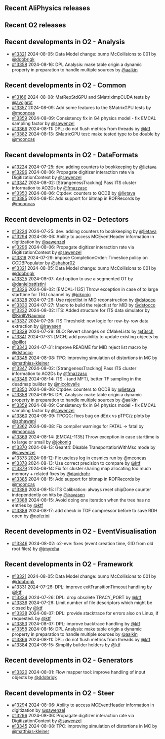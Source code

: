 ## Recent AliPhysics releases
## Recent O2 releases
## Recent developments in O2 - Analysis
- [\#13321](https://github.com/AliceO2Group/AliceO2/pull/13321) 2024-08-05: Data Model change: bump McCollisions to 001 by [@ddobrigk](https://github.com/ddobrigk)
- [\#13358](https://github.com/AliceO2Group/AliceO2/pull/13358) 2024-08-16: DPL Analysis: make table origin a dynamic property in preparation to handle multiple sources by [@aalkin](https://github.com/aalkin)
## Recent developments in O2 - Common
- [\#13166](https://github.com/AliceO2Group/AliceO2/pull/13166) 2024-08-08: MatRepStdGPU and SMatrixImpCUDA tests by [@avojarot](https://github.com/avojarot)
- [\#13357](https://github.com/AliceO2Group/AliceO2/pull/13357) 2024-08-09: Add some features to the SMatrixGPU tests by [@mconcas](https://github.com/mconcas)
- [\#13359](https://github.com/AliceO2Group/AliceO2/pull/13359) 2024-08-09: Consistency fix in G4 physics model - fix EMCAL sampling factor by [@sawenzel](https://github.com/sawenzel)
- [\#13366](https://github.com/AliceO2Group/AliceO2/pull/13366) 2024-08-11: DPL: do not flush metrics from threads by [@ktf](https://github.com/ktf)
- [\#13382](https://github.com/AliceO2Group/AliceO2/pull/13382) 2024-08-13: SMatrixGPU test: make tested type to be double by [@mconcas](https://github.com/mconcas)
## Recent developments in O2 - DataFormats
- [\#13224](https://github.com/AliceO2Group/AliceO2/pull/13224) 2024-07-25: dev: adding counters to bookkeeping by [@lietava](https://github.com/lietava)
- [\#13296](https://github.com/AliceO2Group/AliceO2/pull/13296) 2024-08-06: Propagate digitizer interaction rate via DigitizationContext by [@sawenzel](https://github.com/sawenzel)
- [\#13347](https://github.com/AliceO2Group/AliceO2/pull/13347) 2024-08-02: [StrangenessTracking] Pass ITS cluster information to AO2Ds by [@fmazzasc](https://github.com/fmazzasc)
- [\#13350](https://github.com/AliceO2Group/AliceO2/pull/13350) 2024-08-06: Ctpdev: counters to QCDB by [@lietava](https://github.com/lietava)
- [\#13385](https://github.com/AliceO2Group/AliceO2/pull/13385) 2024-08-15: Add support for bitmap in ROFRecords by [@mconcas](https://github.com/mconcas)
## Recent developments in O2 - Detectors
- [\#13224](https://github.com/AliceO2Group/AliceO2/pull/13224) 2024-07-25: dev: adding counters to bookkeeping by [@lietava](https://github.com/lietava)
- [\#13294](https://github.com/AliceO2Group/AliceO2/pull/13294) 2024-08-06: Ability to access MCEventHeader information in digitization by [@sawenzel](https://github.com/sawenzel)
- [\#13296](https://github.com/AliceO2Group/AliceO2/pull/13296) 2024-08-06: Propagate digitizer interaction rate via DigitizationContext by [@sawenzel](https://github.com/sawenzel)
- [\#13319](https://github.com/AliceO2Group/AliceO2/pull/13319) 2024-07-29: impose CompletionOrder::Timeslice policy on CCDBPopulator by [@shahor02](https://github.com/shahor02)
- [\#13321](https://github.com/AliceO2Group/AliceO2/pull/13321) 2024-08-05: Data Model change: bump McCollisions to 001 by [@ddobrigk](https://github.com/ddobrigk)
- [\#13325](https://github.com/AliceO2Group/AliceO2/pull/13325) 2024-08-07: Add option to use a segmented OT by [@danielbattistini](https://github.com/danielbattistini)
- [\#13326](https://github.com/AliceO2Group/AliceO2/pull/13326) 2024-08-02: [EMCAL-1135] Throw exception in case of to large starttime for TRU channel by [@jokonig](https://github.com/jokonig)
- [\#13328](https://github.com/AliceO2Group/AliceO2/pull/13328) 2024-07-26: Use rejectlist in MID reconstruction by [@dstocco](https://github.com/dstocco)
- [\#13330](https://github.com/AliceO2Group/AliceO2/pull/13330) 2024-07-27: Macro to build the rejectlist for MID by [@dstocco](https://github.com/dstocco)
- [\#13332](https://github.com/AliceO2Group/AliceO2/pull/13332) 2024-08-02: ITS: Added structure for ITS data simulator by [@KirillVNaumov](https://github.com/KirillVNaumov)
- [\#13337](https://github.com/AliceO2Group/AliceO2/pull/13337) 2024-07-26: ITS Threshold: new logic for row-by-row data extraction by [@iravasen](https://github.com/iravasen)
- [\#13339](https://github.com/AliceO2Group/AliceO2/pull/13339) 2024-07-29: GLO: Revert changes on CMakeLists by [@f3sch](https://github.com/f3sch)
- [\#13341](https://github.com/AliceO2Group/AliceO2/pull/13341) 2024-07-31: [MCH] add possibility to update existing objects by [@pillot](https://github.com/pillot)
- [\#13343](https://github.com/AliceO2Group/AliceO2/pull/13343) 2024-07-31: Improve README for MID reject list macro by [@dstocco](https://github.com/dstocco)
- [\#13345](https://github.com/AliceO2Group/AliceO2/pull/13345) 2024-08-08: TPC: improving simulation of distortions in MC by [@matthias-kleiner](https://github.com/matthias-kleiner)
- [\#13347](https://github.com/AliceO2Group/AliceO2/pull/13347) 2024-08-02: [StrangenessTracking] Pass ITS cluster information to AO2Ds by [@fmazzasc](https://github.com/fmazzasc)
- [\#13349](https://github.com/AliceO2Group/AliceO2/pull/13349) 2024-08-14: ITS - (and MFT), better TF sampling in the deadmap builder by [@nicolovalle](https://github.com/nicolovalle)
- [\#13350](https://github.com/AliceO2Group/AliceO2/pull/13350) 2024-08-06: Ctpdev: counters to QCDB by [@lietava](https://github.com/lietava)
- [\#13358](https://github.com/AliceO2Group/AliceO2/pull/13358) 2024-08-16: DPL Analysis: make table origin a dynamic property in preparation to handle multiple sources by [@aalkin](https://github.com/aalkin)
- [\#13359](https://github.com/AliceO2Group/AliceO2/pull/13359) 2024-08-09: Consistency fix in G4 physics model - fix EMCAL sampling factor by [@sawenzel](https://github.com/sawenzel)
- [\#13360](https://github.com/AliceO2Group/AliceO2/pull/13360) 2024-08-09: TPCQC: fixes bug on dEdx vs pTPC/z plots by [@sbhawani](https://github.com/sbhawani)
- [\#13362](https://github.com/AliceO2Group/AliceO2/pull/13362) 2024-08-08: Fix compiler warnings for FATAL -> fatal by [@mconcas](https://github.com/mconcas)
- [\#13369](https://github.com/AliceO2Group/AliceO2/pull/13369) 2024-08-14: [EMCAL-1135] Throw exception in case starttime is to large or small by [@jokonig](https://github.com/jokonig)
- [\#13370](https://github.com/AliceO2Group/AliceO2/pull/13370) 2024-08-13: Geant4: Disable TransportationWithMsc mode by [@sawenzel](https://github.com/sawenzel)
- [\#13373](https://github.com/AliceO2Group/AliceO2/pull/13373) 2024-08-12: Fix useless log in cosmics run by [@mconcas](https://github.com/mconcas)
- [\#13378](https://github.com/AliceO2Group/AliceO2/pull/13378) 2024-08-13: Use correct precision to compare by [@ktf](https://github.com/ktf)
- [\#13379](https://github.com/AliceO2Group/AliceO2/pull/13379) 2024-08-14: Fix for cluster sharing map allocating too much memory + related fixes by [@davidrohr](https://github.com/davidrohr)
- [\#13385](https://github.com/AliceO2Group/AliceO2/pull/13385) 2024-08-15: Add support for bitmap in ROFRecords by [@mconcas](https://github.com/mconcas)
- [\#13386](https://github.com/AliceO2Group/AliceO2/pull/13386) 2024-08-15: ITS Calibration: always reset chipDone counter independently on hits by [@iravasen](https://github.com/iravasen)
- [\#13388](https://github.com/AliceO2Group/AliceO2/pull/13388) 2024-08-15: Avoid doing one iteration when the tree has no entries by [@ktf](https://github.com/ktf)
- [\#13389](https://github.com/AliceO2Group/AliceO2/pull/13389) 2024-08-17: add check in TOF compressor before to save RDH open by [@noferini](https://github.com/noferini)
## Recent developments in O2 - EventVisualisation
- [\#13346](https://github.com/AliceO2Group/AliceO2/pull/13346) 2024-08-02: o2-eve: fixes (event creation time, GID from old root files) by [@jmyrcha](https://github.com/jmyrcha)
## Recent developments in O2 - Framework
- [\#13321](https://github.com/AliceO2Group/AliceO2/pull/13321) 2024-08-05: Data Model change: bump McCollisions to 001 by [@ddobrigk](https://github.com/ddobrigk)
- [\#13331](https://github.com/AliceO2Group/AliceO2/pull/13331) 2024-07-26: DPL: improve exitTransitionTimeout handling by [@ktf](https://github.com/ktf)
- [\#13334](https://github.com/AliceO2Group/AliceO2/pull/13334) 2024-07-26: DPL: drop obsolete TRACY_PORT by [@ktf](https://github.com/ktf)
- [\#13336](https://github.com/AliceO2Group/AliceO2/pull/13336) 2024-07-26: Limit number of file descriptors which might be closed by [@ktf](https://github.com/ktf)
- [\#13338](https://github.com/AliceO2Group/AliceO2/pull/13338) 2024-08-07: DPL: provide stacktrace for errors also on Linux, if requested. by [@ktf](https://github.com/ktf)
- [\#13353](https://github.com/AliceO2Group/AliceO2/pull/13353) 2024-08-07: DPL: improve backtrace handling by [@ktf](https://github.com/ktf)
- [\#13358](https://github.com/AliceO2Group/AliceO2/pull/13358) 2024-08-16: DPL Analysis: make table origin a dynamic property in preparation to handle multiple sources by [@aalkin](https://github.com/aalkin)
- [\#13366](https://github.com/AliceO2Group/AliceO2/pull/13366) 2024-08-11: DPL: do not flush metrics from threads by [@ktf](https://github.com/ktf)
- [\#13384](https://github.com/AliceO2Group/AliceO2/pull/13384) 2024-08-15: Simplify builder holders by [@ktf](https://github.com/ktf)
## Recent developments in O2 - Generators
- [\#13320](https://github.com/AliceO2Group/AliceO2/pull/13320) 2024-08-01: Flow mapper tool: improve handling of input objects by [@ddobrigk](https://github.com/ddobrigk)
## Recent developments in O2 - Steer
- [\#13294](https://github.com/AliceO2Group/AliceO2/pull/13294) 2024-08-06: Ability to access MCEventHeader information in digitization by [@sawenzel](https://github.com/sawenzel)
- [\#13296](https://github.com/AliceO2Group/AliceO2/pull/13296) 2024-08-06: Propagate digitizer interaction rate via DigitizationContext by [@sawenzel](https://github.com/sawenzel)
- [\#13345](https://github.com/AliceO2Group/AliceO2/pull/13345) 2024-08-08: TPC: improving simulation of distortions in MC by [@matthias-kleiner](https://github.com/matthias-kleiner)
